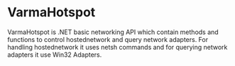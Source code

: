 # VarmaHotspot
VarmaHotspot is .NET basic networking API which contain methods and functions to control hostednetwork and query network adapters. For handling hostednetwork it uses netsh commands and for querying network adapters it use Win32 Adapters.

